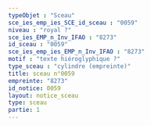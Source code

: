 ```yaml
---
typeObjet : "Sceau"
sce_ies_emp_ies_SCE_id_sceau : "0059"
niveau : "royal ?"
sce_ies_EMP_n_Inv_IFAO : "8273"
id_sceau : "0059"
sce_ies_emp_ies_EMP_n_Inv_IFAO : "8273"
motif : "texte hiéroglyphique ?"
type_sceau : "cylindre (empreinte)"
title: sceau n°0059
empreinte: "8273"
id_notice: 0059
layout: notice_sceau
type: sceau
partie: 1
---
```

